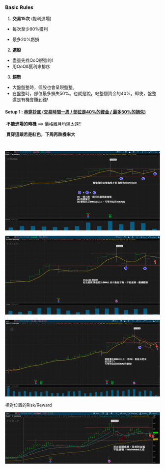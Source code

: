 ### Basic Rules

1. **交易15次** (複利進場)

  * 每次至少80%獲利

  * 最多20%虧損

2. **選股**
 * 盡量先找QoQ很強的!
 * 用QoQ&獲利來排序

3. **趨勢**
 * 大盤盤整時，個股也會呈現盤整。
 * 在盤整時，部位最多損失50%。也就是說，站整個資金的40%。即使，盤整還是有機會賺到錢!



#### Setup 1 : [串穿抄底 (交易時間一周 / 部位是40%的資金 / 最多50%的損失)](setup1.html)

​                     **不能進場的時機** ==> 價格離月均線太遠!!

​                     **貫穿這跟若是紅色，下周再跌機率大**

​                

![image-20200929223839849](TradingIdeas.assets/image-20200929223839849.png)



![image-20200929224245158](TradingIdeas.assets/image-20200929224245158.png)





![image-20200929224536427](TradingIdeas.assets/image-20200929224536427.png)



相對位置的Risk/Reward

![image-20200929230152692](TradingIdeas.assets/image-20200929230152692.png)